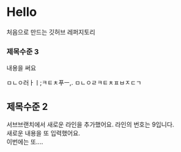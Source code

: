 # Hello
처음으로 만드는 깃허브 레퍼지토리
### 제목수준 3   
내용을 써요  

ㅁㄴㅇ러ㅏㅣ;ㅋㅌㅊ푸ㅡ,.
ㅁㄴㅇㄹㅋㅌㅊㅍㅂㅈㄷㄱ
  
  ## 제목수준 2  
  서브브랜치에서 새로운 라인을 추가했어요. 라인의 번호는 9입니다.  
  새로운 내용을 또 입력했어요.  
  이번에는 또....  

